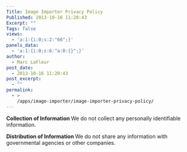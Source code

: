 ```yaml
---
Title: Image Importer Privacy Policy
Published: 2013-10-16 11:20:43
Excerpt: ""
Tags: false
views:
  - 'a:1:{i:0;s:2:"66";}'
panels_data:
  - 'a:1:{i:0;s:6:"a:0:{}";}'
author:
  - Marc LaFleur
post_date:
  - 2013-10-16 11:20:43
post_excerpt:
  - ""
permalink:
  - >
    /apps/image-importer/image-importer-privacy-policy/
---
```

<strong>Collection of Information
</strong>We do not collect any personally identifiable information.

<strong>Distribution of Information
</strong>We do not share any information with governmental agencies or other companies.
